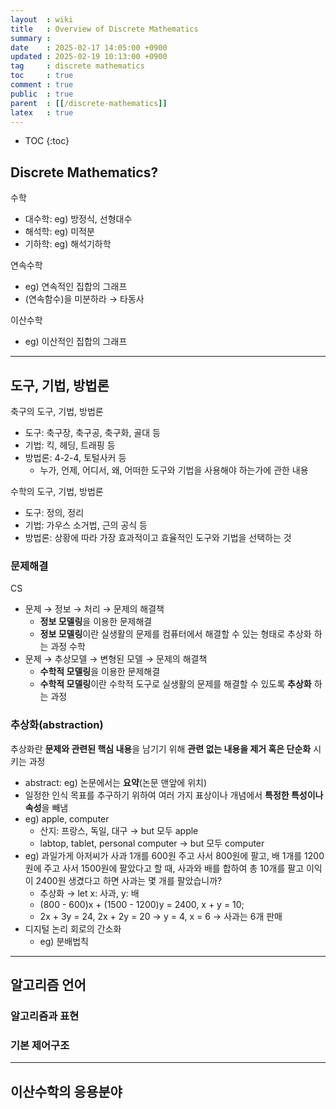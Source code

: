 ```yaml
---
layout  : wiki
title   : Overview of Discrete Mathematics
summary : 
date    : 2025-02-17 14:05:00 +0900
updated : 2025-02-19 10:13:00 +0900
tag     : discrete mathematics
toc     : true
comment : true
public  : true
parent  : [[/discrete-mathematics]]
latex   : true
---
```

* TOC
{:toc}

## Discrete Mathematics?

수학
- 대수학: eg) 방정식, 선형대수
- 해석학: eg) 미적분
- 기하학: eg) 해석기하학

연속수학
- eg) 연속적인 집합의 그래프
- (연속함수)을 미분하라 &rarr; 타동사

이산수학
- eg) 이산적인 집합의 그래프

---

## 도구, 기법, 방법론

축구의 도구, 기법, 방법론
- 도구: 축구장, 축구공, 축구화, 골대 등
- 기법: 킥, 헤딩, 트래핑 등
- 방법론: 4-2-4, 토털사커 등
    - 누가, 언제, 어디서, 왜, 어떠한 도구와 기법을 사용해야 하는가에 관한 내용

수학의 도구, 기법, 방법론
- 도구: 정의, 정리
- 기법: 가우스 소거법, 근의 공식 등
- 방법론: 상황에 따라 가장 효과적이고 효율적인 도구와 기법을 선택하는 것

### 문제해결

CS
- 문제 &rarr; 정보 &rarr; 처리 &rarr; 문제의 해결책
    - **정보 모델링**을 이용한 문제해결
    - **정보 모델링**이란 실생활의 문제를 컴퓨터에서 해결할 수 있는 형태로 추상화 하는 과정
수학
- 문제 &rarr; 추상모델 &rarr; 변형된 모델 &rarr; 문제의 해결책
    - **수학적 모델링**을 이용한 문제해결
    - **수학적 모델링**이란 수학적 도구로 실생활의 문제를 해결할 수 있도록 **추상화** 하는 과정

### 추상화(abstraction)

추상화란 **문제와 관련된 핵심 내용**을 남기기 위해 **관련 없는 내용을 제거 혹은 단순화** 시키는 과정

- abstract: eg) 논문에서는 **요약**(논문 맨앞에 위치)
- 일정한 인식 목표를 추구하기 위하여 여러 가지 표상이나 개념에서 **특정한 특성이나 속성**을 빼냄
- eg) apple, computer
    - 산지: 프랑스, 독일, 대구 &rarr; but 모두 apple
    - labtop, tablet, personal computer &rarr; but 모두 computer
- eg) 과일가게 아저씨가 사과 1개를 600원 주고 사서 800원에 팔고, 배 1개를 1200원에 주고 사서 1500원에 팔았다고 할 때, 사과와 배를 합하여 총 10개를 팔고 이익이 2400원 생겼다고 하면 사과는 몇 개를 팔았습니까?
    - 추상화 &rarr; let x: 사과, y: 배
    - (800 - 600)x + (1500 - 1200)y = 2400, x + y = 10;
    - 2x + 3y = 24, 2x + 2y = 20 &rarr; y = 4, x = 6 &rarr; 사과는 6개 판매
- 디지털 논리 회로의 간소화
    - eg) 분배법칙

---

## 알고리즘 언어
### 알고리즘과 표현

### 기본 제어구조

---

## 이산수학의 응용분야